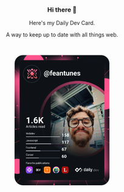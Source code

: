 <h3 align="center">Hi there 👋</h3>

<p align="center">
  Here's my Daily Dev Card.
</p>

<p align="center">
  A way to keep up to date with all things web.
</p>

<br />

<p align="center">
  <a href="https://app.daily.dev/feantunes" style="text-align: center;">
    <img src="https://github.com/feantuns/feantuns/blob/main/devcard.svg" width="250" alt="Felipe's Dev Card" />
  </a>
</p>
